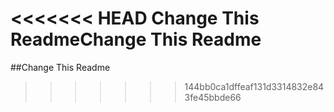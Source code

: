 <<<<<<< HEAD
Change This ReadmeChange This Readme
=======
##Change This Readme
>>>>>>> 144bb0ca1dffeaf131d3314832e843fe45bbde66
